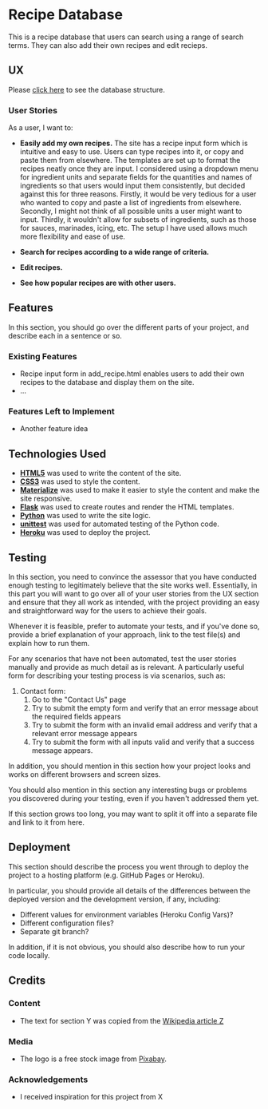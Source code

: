 # Recipe Database

This is a recipe database that users can search using a range of search terms. They can also add their own recipes and edit recieps.
 
## UX
 
Please [click here](https://docs.google.com/document/d/1sBT4_3UXoEjqRvrDu9hr3lfJOWcQb9BYC8f4kiqR5iw/edit?usp=sharing) to see the database structure.

### User Stories

As a user, I want to:
- **Easily add my own recipes.**
The site has a recipe input form which is intuitive and easy to use. Users can type recipes into it, or copy and paste them from elsewhere. 
The templates are set up to format the recipes neatly once they are input. I considered using a dropdown menu for ingredient units and separate 
fields for the quantities and names of ingredients so that users would input them consistently, but decided against this for three reasons. 
Firstly, it would be very tedious for a user who wanted to copy and paste a list of ingredients from elsewhere. Secondly, I might not think 
of all possible units a user might want to input. Thirdly, it wouldn't allow for subsets of ingredients, such as those for sauces, marinades, 
icing, etc. The setup I have used allows much more flexibility and ease of use.

- **Search for recipes according to a wide range of criteria.**

- **Edit recipes.**

- **See how popular recipes are with other users.**




## Features

In this section, you should go over the different parts of your project, and describe each in a sentence or so.
 
### Existing Features
- Recipe input form in add_recipe.html enables users to add their own recipes to the database and display them on the site.
- ...


### Features Left to Implement
- Another feature idea

## Technologies Used

- **[HTML5](https://developer.mozilla.org/en-US/docs/Web/Guide/HTML/HTML5)** was used to write the content of the site.
- **[CSS3](https://developer.mozilla.org/en-US/docs/Web/CSS/CSS3)** was used to style the content.
- **[Materialize](https://materializecss.com//)** was used to make it easier to style the content and make the site responsive.
- **[Flask](http://flask.pocoo.org/)** was used to create routes and render the HTML templates.
- **[Python](https://www.python.org/)** was used to write the site logic.
- **[unittest](https://docs.python.org/2/library/unittest.html)** was used for automated testing of the Python code.
- **[Heroku](https://www.heroku.com/)** was used to deploy the project.


## Testing

In this section, you need to convince the assessor that you have conducted enough testing to legitimately believe that the site works well. Essentially, in this part you will want to go over all of your user stories from the UX section and ensure that they all work as intended, with the project providing an easy and straightforward way for the users to achieve their goals.

Whenever it is feasible, prefer to automate your tests, and if you've done so, provide a brief explanation of your approach, link to the test file(s) and explain how to run them.

For any scenarios that have not been automated, test the user stories manually and provide as much detail as is relevant. A particularly useful form for describing your testing process is via scenarios, such as:

1. Contact form:
    1. Go to the "Contact Us" page
    2. Try to submit the empty form and verify that an error message about the required fields appears
    3. Try to submit the form with an invalid email address and verify that a relevant error message appears
    4. Try to submit the form with all inputs valid and verify that a success message appears.

In addition, you should mention in this section how your project looks and works on different browsers and screen sizes.

You should also mention in this section any interesting bugs or problems you discovered during your testing, even if you haven't addressed them yet.

If this section grows too long, you may want to split it off into a separate file and link to it from here.

## Deployment

This section should describe the process you went through to deploy the project to a hosting platform (e.g. GitHub Pages or Heroku).

In particular, you should provide all details of the differences between the deployed version and the development version, if any, including:
- Different values for environment variables (Heroku Config Vars)?
- Different configuration files?
- Separate git branch?

In addition, if it is not obvious, you should also describe how to run your code locally.


## Credits

### Content
- The text for section Y was copied from the [Wikipedia article Z](https://en.wikipedia.org/wiki/Z)

### Media
- The logo is a free stock image from [Pixabay](https://pixabay.com/).

### Acknowledgements

- I received inspiration for this project from X
